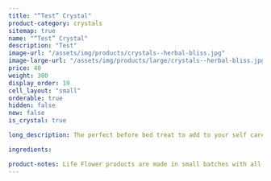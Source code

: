 ```yaml
---
title: "“Test” Crystal"
product-category: crystals
sitemap: true
name: "“Test” Crystal"
description: "Test"
image-url: "/assets/img/products/crystals--herbal-bliss.jpg"
image-large-url: "/assets/img/products/large/crystals--herbal-bliss.jpg"
price: 40
weight: 300
display_order: 19
cell_layout: "small"
orderable: true
hidden: false
new: false
is_crystal: true

long_description: The perfect before bed treat to add to your self care routine, infused with both Lavender and Eucalyptus essential oils to ensure a peaceful nights sleep. Lavender has been a natural sedative for thousands of years while Eucalyptus opens the airways and improves deep breathing. Our Herbal Bliss Bath Crystals are handcrafted with Pink Himalayan Sea Salt, Epsom Salt and Sea salt, Sweet Almond oil and a bright array of organic herbs. Crystal infused with a Rose Quartz crystal to enhance/amplify the healing vibrations of your bath.

ingredients:

product-notes: Life Flower products are made in small batches with all-natural and boutique ingredients. Most orders are processed within 3 days of being placed.
---
```

